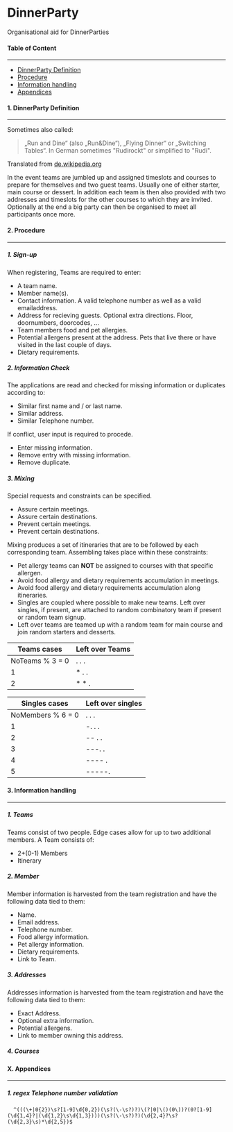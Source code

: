 # DinnerParty
Organisational aid for DinnerParties

#### Table of Content
---
 * [DinnerParty Definition](https://github.com/muyamima/DinnerParty#1-dinnerparty-definition)
 * [Procedure](https://github.com/muyamima/DinnerParty#2-procedure)
 * [Information handling](https://github.com/muyamima/DinnerParty#3-information-handling)
 * [Appendices](https://github.com/muyamima/DinnerParty#x-appendices)

#### 1. DinnerParty Definition
---
 Sometimes also called:
 > „Run and Dine“ (also „Run&Dine“), „Flying Dinner“ or „Switching Tables“. In German sometimes "Rudirockt" or simplified to "Rudi".

 Translated from [de.wikipedia.org](http://de.wikipedia.org/wiki/Running_Dinner)

 In the event teams are jumbled up and assigned timeslots and courses to prepare for themselves and two guest teams.
 Usually one of either starter, main course or dessert.
 In addition each team is then also provided with two addresses and timeslots for the other courses to which they are invited.
 Optionally at the end a big party can then be organised to meet all participants once more.

#### 2. Procedure
---
##### 1. Sign-up
 When registering, Teams are required to enter:
  * A team name.
  * Member name(s).
  * Contact information. A valid telephone number as well as a valid emailaddress.
  * Address for recieving guests. Optional extra directions. Floor, doornumbers, doorcodes, ...
  * Team members food and pet allergies.
  * Potential allergens present at the address. Pets that live there or have visited in the last couple of days.
  * Dietary requirements.
  
##### 2. Information Check
 The applications are read and checked for missing information or duplicates according to:
  * Similar first name and / or last name.
  * Similar address.
  * Similar Telephone number.
  
 If conflict, user input is required to procede.
  * Enter missing information.
  * Remove entry with missing information.
  * Remove duplicate.
 
##### 3. Mixing
 Special requests and constraints can be specified.
  * Assure certain meetings.
  * Assure certain destinations.
  * Prevent certain meetings.
  * Prevent certain destinations.
 
 Mixing produces a set of itineraries that are to be followed by each corresponding team.
 Assembling takes place within these constraints:
  * Pet allergy teams can **NOT** be assigned to courses with that specific allergen.
  * Avoid food allergy and dietary requirements accumulation in meetings.
  * Avoid food allergy and dietary requirements accumulation along itineraries.
  * Singles are coupled where possible to make new teams. Left over singles, if present, are attached to random combinatory team if present or random team signup.
  * Left over teams are teamed up with a random team for main course and join random starters and desserts.
  
   |Teams cases|Left over Teams|
   |---|---|
   |NoTeams % 3 = 0| . . .|
   |1|\* . .|
   |2|\* \* .|
   
   |Singles cases| Left over singles|
   |---|---|
   |NoMembers % 6 = 0| . . .|
   |1|-. . .|
   |2|-- . .|
   |3|---. .|
   |4|---- .|
   |5|-----.|

#### 3. Information handling
---
#####  1. Teams
 Teams consist of two people. Edge cases allow for up to two additional members.
 A Team consists of:
  * 2+(0-1) Members
  * Itinerary

##### 2. Member
 Member information is harvested from the team registration and have the following data tied to them:
  * Name.
  * Email address.
  * Telephone number.
  * Food allergy information.
  * Pet allergy information.
  * Dietary requirements.
  * Link to Team.
     
##### 3. Addresses
 Addresses information is harvested from the team registration and have the following data tied to them: 
  * Exact Address.
  * Optional extra information.
  * Potential allergens.
  * Link to member owning this address.

##### 4. Courses

#### X. Appendices
---
##### 1. regex Telephone number validation
 ```regex
   ^(((\+|0{2})\s?[1-9]\d{0,2})(\s?(\-\s?)?)\(?|0|\()(0\))?(0?[1-9](\d{1,4}?|(\d{1,2}\s\d{1,3})))(\s?(\-\s?)?)(\d{2,4}?\s?(\d{2,3}\s)*\d{2,5})$
 ```
